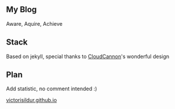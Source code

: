 ## My Blog

Aware, Aquire, Achieve

## Stack

Based on jekyll, special thanks to [CloudCannon](https://github.com/CloudCannon/Strata-Jekyll-Theme)'s wonderful design

## Plan

Add statistic, no comment intended :)

[victorisildur.github.io](http://victorisildur.github.io)